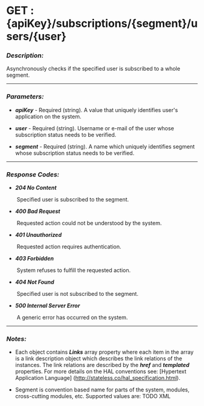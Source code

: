 
# GET : {apiKey}/subscriptions/{segment}/users/{user} 

### *Description:* 
Asynchronously checks if the specified user is subscribed to a whole segment. 



* * *
### *Parameters:*


- ***apiKey*** - Required (string). A value that uniquely identifies user&#39;s application on the system. 


- ***user*** - Required (string). Username or e-mail of the user whose subscription status needs to be verified. 


- ***segment*** - Required (string). A name which uniquely identifies segment whose subscription status needs to be verified. 


* * *
### *Response Codes:*


- ***204  No Content*** 

&nbsp;&nbsp;&nbsp;&nbsp;&nbsp;&nbsp; Specified user is subscribed to the segment. 


- ***400  Bad Request*** 

&nbsp;&nbsp;&nbsp;&nbsp;&nbsp;&nbsp; Requested action could not be understood by the system. 


- ***401  Unauthorized*** 

&nbsp;&nbsp;&nbsp;&nbsp;&nbsp;&nbsp; Requested action requires authentication. 


- ***403  Forbidden*** 

&nbsp;&nbsp;&nbsp;&nbsp;&nbsp;&nbsp; System refuses to fulfill the requested action. 


- ***404  Not Found*** 

&nbsp;&nbsp;&nbsp;&nbsp;&nbsp;&nbsp; Specified user is not subscribed to the segment. 


- ***500  Internal Server Error*** 

&nbsp;&nbsp;&nbsp;&nbsp;&nbsp;&nbsp; A generic error has occurred on the system. 



* * *
### *Notes:* 
- Each object contains ***Links*** array property where each item in the array is a link description object which describes the link relations of the instances. The link relations are described by the ***href*** and ***templated*** properties. For more details on the HAL conventions see: [Hypertext Application Language] (http://stateless.co/hal_specification.html).

-  Segment is convention based name for parts of the system, modules, cross-cutting modules, etc. Supported
  values are: TODO XML 
